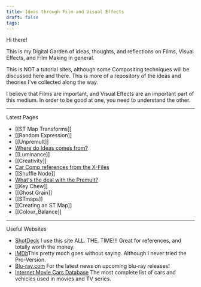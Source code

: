 ```yaml
---
title: Ideas through Film and Visual Effects
draft: false
tags:
---
```

Hi there!

This is my Digital Garden of ideas, thoughts, and reflections on Films, Visual Effects, and Film Making in general.

This is NOT a tutorial sites, although some Compositing techniques will be discussed here and there. This is more of a repository of the ideas and theories I've collected along the way.

I believe that Films are important, and Visual Effects are an important part of this medium. In order to be good at one, you need to understand the other.

---

Latest Pages

- [[ST Map Transforms]]
- [[Random Expression]]
- [[Unpremult]]
- [Where do Ideas comes from?](ideas)
- [[Luminance]]
- [[Creativity]]
- [Car Comp references from the X-Files](X-Files)
- [[Shuffle Node]]
- [What's the deal with the Premult?](Premult.md)
- [[Key Chew]]
- [[Ghost Grain]]
- [[STmaps]]
- [[Creating an ST Map]]
- [[Colour_Balance]]

---

Useful Websites
 - [ShotDeck](https://shotdeck.com/) I use this site ALL. THE. TIME!!! Great for references, and totally worth the money.
 - [IMDb](https://www.imdb.com)This pretty much goes without saying. Although I never tried the Pro-Version.
 - [Blu-ray.com](https://www.blu-ray.com) For the latest news on upcoming blu-ray releases!
 - [Internet Movie Cars Database](https://www.imcdb.org/) The most complete list of cars and vehicles used in movies and TV series.